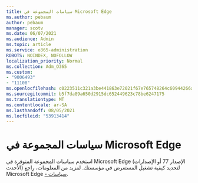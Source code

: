 ```yaml
---
title: سياسات المجموعة في Microsoft Edge
ms.author: pebaum
author: pebaum
manager: scotv
ms.date: 06/07/2021
ms.audience: Admin
ms.topic: article
ms.service: o365-administration
ROBOTS: NOINDEX, NOFOLLOW
localization_priority: Normal
ms.collection: Adm_O365
ms.custom:
- "9006493"
- "11108"
ms.openlocfilehash: c0223511c321a3be441863e72021f67e765748264c60944266ac1bdccdc78896
ms.sourcegitcommit: b5f7da89a650d2915dc652449623c78be6247175
ms.translationtype: MT
ms.contentlocale: ar-SA
ms.lasthandoff: 08/05/2021
ms.locfileid: "53913414"
---
```

# <a name="group-policies-in-microsoft-edge"></a>سياسات المجموعة في Microsoft Edge

استخدم سياسات المجموعة المتوفرة في Microsoft Edge (الإصدار 77 أو الإصدارات الأحدث) لتحديد كيفية تشغيل المستعرض في مؤسستك. لمزيد من المعلومات، راجع Microsoft Edge [- سياسات](/deployedge/microsoft-edge-policies#available-policies).